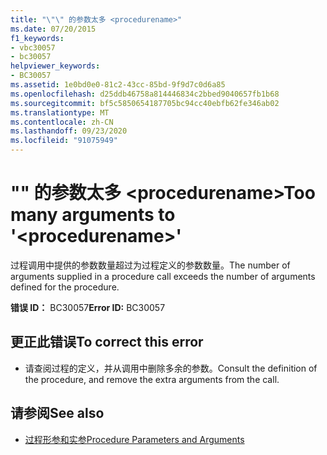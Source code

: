 ```yaml
---
title: "\"\" 的参数太多 <procedurename>"
ms.date: 07/20/2015
f1_keywords:
- vbc30057
- bc30057
helpviewer_keywords:
- BC30057
ms.assetid: 1e0bd0e0-81c2-43cc-85bd-9f9d7c0d6a85
ms.openlocfilehash: d25ddb46758a814446834c2bbed9040657fb1b68
ms.sourcegitcommit: bf5c5850654187705bc94cc40ebfb62fe346ab02
ms.translationtype: MT
ms.contentlocale: zh-CN
ms.lasthandoff: 09/23/2020
ms.locfileid: "91075949"
---
```

# <a name="too-many-arguments-to-procedurename"></a><span data-ttu-id="9fc7b-102">"" 的参数太多 \<procedurename></span><span class="sxs-lookup"><span data-stu-id="9fc7b-102">Too many arguments to '\<procedurename>'</span></span>

<span data-ttu-id="9fc7b-103">过程调用中提供的参数数量超过为过程定义的参数数量。</span><span class="sxs-lookup"><span data-stu-id="9fc7b-103">The number of arguments supplied in a procedure call exceeds the number of arguments defined for the procedure.</span></span>  
  
 <span data-ttu-id="9fc7b-104">**错误 ID：** BC30057</span><span class="sxs-lookup"><span data-stu-id="9fc7b-104">**Error ID:** BC30057</span></span>  
  
## <a name="to-correct-this-error"></a><span data-ttu-id="9fc7b-105">更正此错误</span><span class="sxs-lookup"><span data-stu-id="9fc7b-105">To correct this error</span></span>  
  
- <span data-ttu-id="9fc7b-106">请查阅过程的定义，并从调用中删除多余的参数。</span><span class="sxs-lookup"><span data-stu-id="9fc7b-106">Consult the definition of the procedure, and remove the extra arguments from the call.</span></span>  
  
## <a name="see-also"></a><span data-ttu-id="9fc7b-107">请参阅</span><span class="sxs-lookup"><span data-stu-id="9fc7b-107">See also</span></span>

- [<span data-ttu-id="9fc7b-108">过程形参和实参</span><span class="sxs-lookup"><span data-stu-id="9fc7b-108">Procedure Parameters and Arguments</span></span>](../programming-guide/language-features/procedures/procedure-parameters-and-arguments.md)
